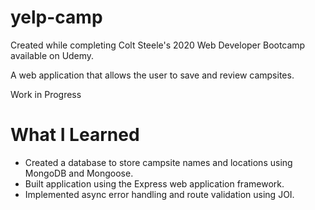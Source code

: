 # yelp-camp

Created while completing Colt Steele's 2020 Web Developer Bootcamp available on Udemy.

A web application that allows the user to save and review campsites.

Work in Progress

# What I Learned

* Created a database to store campsite names and locations using MongoDB and Mongoose.
* Built application using the Express web application framework.
* Implemented async error handling and route validation using JOI.

